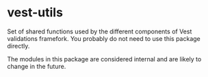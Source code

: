 # vest-utils

Set of shared functions used by the different components of Vest validations framefork. You probably do not need to use this package directly.

The modules in this package are considered internal and are likely to change in the future.

